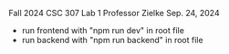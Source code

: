 Fall 2024 CSC 307 Lab 1
Professor Zielke
Sep. 24, 2024
<br>
- run frontend with "npm run dev" in root file
- run backend with "npm run backend" in root file